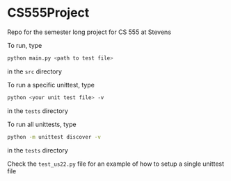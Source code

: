 # CS555Project
Repo for the semester long project for CS 555 at Stevens

To run, type 
```bash
python main.py <path to test file>
```
in the `src` directory

To run a specific unittest, type
```bash
python <your unit test file> -v
```
in the `tests` directory

To run all unittests, type
```bash
python -m unittest discover -v
```
in the `tests` directory

Check the `test_us22.py` file for an example of how to setup a single unittest file
